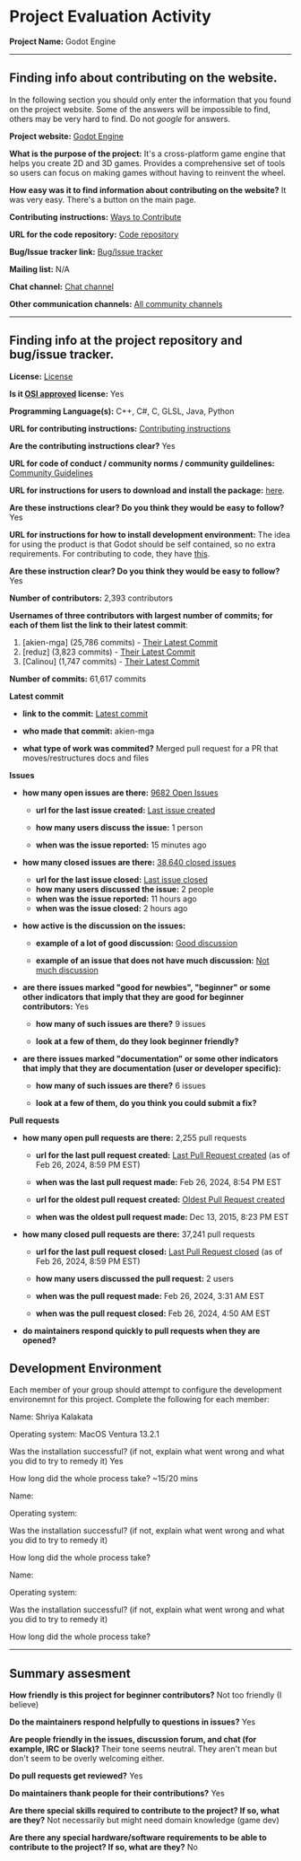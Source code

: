 # Project Evaluation Activity



__Project Name:__  Godot Engine


---

## Finding info about contributing on the website.

In the following section you should only enter the information that you
found on the project website. Some of the answers will be impossible to find, others
may be very hard to find. Do not _google_ for answers.

__Project website:__ [Godot Engine](https://godotengine.org/)

__What is the purpose of the project:__ It's a cross-platform game engine that helps you create 2D and 3D games. Provides a comprehensive set of tools so users can focus on making games without having to reinvent the wheel.

__How easy was it to find information about contributing on the website?__ It was very easy. There's a button on the main page.

__Contributing instructions:__ [Ways to Contribute](https://docs.godotengine.org/en/stable/contributing/ways_to_contribute.html) 

__URL for the code repository:__ [Code repository](https://github.com/godotengine/godot)

__Bug/Issue tracker link:__ [Bug/Issue tracker](https://github.com/godotengine/godot/issues)

__Mailing list:__ N/A

__Chat channel:__ [Chat channel](https://chat.godotengine.org/home)

__Other communication channels:__ [All community channels](https://godotengine.org/community/)

---
## Finding info at the project repository and bug/issue tracker.

__License:__ [License](https://github.com/godotengine/godot?tab=MIT-1-ov-file)

__Is it [OSI approved](https://opensource.org/licenses/alphabetical) license:__ Yes

__Programming Language(s):__ C++, C#, C, GLSL, Java, Python

__URL for contributing instructions:__ [Contributing instructions](https://docs.godotengine.org/en/stable/contributing/ways_to_contribute.html)

__Are the contributing instructions clear?__ Yes

__URL for code of conduct / community norms / community guildelines:__ [Community Guidelines](https://godotengine.org/code-of-conduct/)

__URL for instructions for users to download and install the package:__  [here](https://godotengine.org/download/macos/). 

__Are these instructions clear? Do you think they would be easy to follow?__ Yes

__URL for instructions for how to install development environment:__ The idea for using the product is that Godot should be self contained, so no extra requirements. For contributing to code, they have [this](https://docs.godotengine.org/en/stable/contributing/development/index.html).

__Are these instruction clear? Do you think they would be easy to follow?__  Yes

__Number of contributors:__ 2,393 contributors

__Usernames of three contributors with largest number of commits; for
each of them list the link to their latest commit__:

1. [akien-mga] (25,786 commits) - [Their Latest Commit](https://github.com/godotengine/godot/commit/bb6b06c81343073f10cbbd2af515cf0dac1e6549)
1. [reduz] (3,823 commits) - [Their Latest Commit](https://github.com/godotengine/godot/commit/000367893ad3594b8e9318b98bd96e1a6bf0f94a)
1. [Calinou] (1,747 commits) - [Their Latest Commit](https://github.com/godotengine/godot/commit/f781571d070b7d8d13936a383658af289f310ae7)


__Number of commits:__ 61,617 commits

__Latest commit__ 

- __link to the commit:__ [Latest commit](https://github.com/godotengine/godot/commit/bb6b06c81343073f10cbbd2af515cf0dac1e6549)

- __who made that commit:__ akien-mga

- __what type of work was commited?__ Merged pull request for a PR that moves/restructures docs and files


__Issues__

- __how many open issues are there:__ [9682 Open Issues](https://github.com/godotengine/godot/issues)

    - __url for the last issue created:__ [Last issue created](https://github.com/godotengine/godot/issues/88878)

    - __how many users discuss the issue:__ 1 person
    
    - __when was the issue reported:__ 15 minutes ago
    

- __how many closed issues are there:__ [38,640 closed issues](https://github.com/godotengine/godot/issues?q=is%3Aissue+is%3Aclosed)
    - __url for the last issue closed:__ [Last issue closed](https://github.com/godotengine/godot/issues/88850)
    - __how many users discussed the issue:__ 2 people
    - __when was the issue reported:__ 11 hours ago
    - __when was the issue closed:__ 2 hours ago

- __how active is the discussion on the issues:__ 

    - __example of a lot of good discussion:__ [Good discussion](https://github.com/godotengine/godot/issues/88809)
    
    - __example of an issue that does not have much discussion:__ [Not much discussion](https://github.com/godotengine/godot/issues/88848)



- __are there issues marked "good for newbies", "beginner" or some other indicators that imply that they are good for beginner contributors:__ Yes

    - __how many of such issues are there?__ 9 issues
    
    - __look at a few of them, do they look beginner friendly?__ 



- __are there issues marked "documentation" or some other indicators that imply that they are documentation (user or developer specific):__ 

    - __how many of such issues are there?__ 6 issues
    
    - __look at a few of them, do you think you could submit a fix?__ 



__Pull requests__

- __how many open pull requests are there:__ 2,255 pull requests

    - __url for the last pull request created:__ [Last Pull Request created](https://github.com/godotengine/godot/pull/88890) (as of Feb 26, 2024, 8:59 PM EST)
    
    - __when was the last pull request made:__ Feb 26, 2024, 8:54 PM EST 

    - __url for the oldest pull request created:__ [Oldest Pull Request created](https://github.com/godotengine/godot/issues/3070)
    
    - __when was the oldest pull request made:__ Dec 13, 2015, 8:23 PM EST

- __how many closed pull requests are there:__ 37,241 pull requests

    - __url for the last pull request closed:__ [Last Pull Request closed](https://github.com/godotengine/godot/pull/88853) (as of Feb 26, 2024, 8:59 PM EST)
    
    - __how many users discussed the pull request:__ 2 users
    
    - __when was the pull request made:__  Feb 26, 2024, 3:31 AM EST
    
    - __when was the pull request closed:__ Feb 26, 2024, 4:50 AM EST
    

- __do maintainers respond quickly to pull requests when they are opened?__ 


## Development Environment 

Each member of your group should attempt to configure the development environemnt 
for this project. Complete the following for each member:

Name: Shriya Kalakata

Operating system: MacOS Ventura 13.2.1

Was the installation successful? (if not, explain what went wrong and 
what you did to try to remedy it) Yes

How long did the whole process take? ~15/20 mins

Name:

Operating system: 

Was the installation successful? (if not, explain what went wrong and 
what you did to try to remedy it)

How long did the whole process take? 


Name:

Operating system: 

Was the installation successful? (if not, explain what went wrong and 
what you did to try to remedy it)

How long did the whole process take? 


---


## Summary assesment
__How friendly is this project for beginner contributors?__ Not too friendly (I believe)



__Do the maintainers respond helpfully to questions in issues?__ Yes



__Are people friendly in the issues, discussion forum, and chat (for example, IRC or Slack)?__ Their tone seems neutral. They aren't mean but don't seem to be overly welcoming either.



__Do pull requests get reviewed?__ Yes



__Do maintainers thank people for their contributions?__ Yes



__Are there special skills required to contribute to the project? If so, what are they?__ Not necessarily but might need domain knowledge (game dev)



__Are there any special hardware/software requirements to be able to contribute to the project? If so, what are they?__ No

